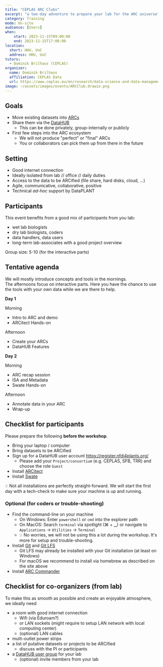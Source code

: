 ```yaml
---
title: "CEPLAS ARC Clubs"
excerpt: "a two-day adventure to prepare your lab for the ARC universe"
category: Training
mode: On-site
audience: [Users]
when:
    start: 2023-11-15T09:00:00
    end: 2023-11-15T17:00:00
location:
  short: HHU, UoC
  address: HHU, UoC
tutors:
  - Dominik Brilhaus (CEPLAS)
organizer:
  name: Dominik Brilhaus
  affiliation: CEPLAS Data
  url: https://www.ceplas.eu/en/research/data-science-and-data-management
image: ~/assets/images/events/ARCClub.drawio.png
---
```



## Goals

- Move existing datasets into [ARCs](https://nfdi4plants.org/nfdi4plants.knowledgebase/docs/implementation/AnnotatedResearchContext.html)
- Share them via the [DataHUB](https://nfdi4plants.org/nfdi4plants.knowledgebase/docs/implementation/DataHub.html)
  - This can be done privately, group-internally or publicly
- First few steps into the ARC ecosystem
  - We will not produce "perfect" or "final" ARCs
  - You or collaborators can pick them up from there in the future

## Setting

- Good internet connection
- Ideally isolated from lab // office // daily duties
- Access to the data to be ARCified (file share, hard disks, cloud, ...)
- Agile, communicative, collaborative, positive
- Technical *ad-hoc* support by DataPLANT

## Participants

This event benefits from a good mix of participants from you lab:

- wet lab biologists
- dry lab biologists, coders
- data handlers, data users
- long-term lab-associates with a good project overview

Group size: 5-10 (for the interactive parts)

## Tentative agenda

We will mostly introduce concepts and tools in the mornings.  
The afternoons focus on interactive parts. Here you have the chance to use the tools with your own data while we are there to help. 

**Day 1**

Morning
- Intro to ARC and demo
- ARCitect Hands-on

Afternoon
- Create your ARCs
- DataHUB Features

**Day 2**

Morning
- ARC recap session
- ISA and Metadata
- Swate Hands-on

Afternoon
- Annotate data in your ARC
- Wrap-up

## Checklist for participants

Please prepare the following **before the workshop**.

- Bring your laptop / computer
- Bring datasets to be ARCified
- Sign up for a DataHUB user account https://register.nfdi4plants.org/
  - Please add your `Project/consortium` (e.g. CEPLAS, SFB, TRR) and choose the role `Guest`
- Install <a href="https://nfdi4plants.org/nfdi4plants.knowledgebase/docs/ARCitect-Manual/index.html" target="_blank">ARCitect</a>
- Install <a href="https://nfdi4plants.org/nfdi4plants.knowledgebase/docs/SwateManual/Docs01-Installing-Swate.html" target="_blank">Swate</a>

:bulb: Not all installations are perfectly straight-forward. We will start the first day with a tech-check to make sure your machine is up and running.

### Optional (for coders or trouble-shooting)

- Find the command-line on your machine
  - On Windows: Enter `powershell` or `cmd` into the explorer path
  - On MacOS: Search `terminal` via spotlight (&#8984; + &#9251;) or navigate to `Applications` -> `Utilities` -> `Terminal`
  - :bulb: No worries, we will not be using this a lot during the workshop. It's more for setup and trouble-shooting.
- Install <a href="https://git-scm.com/downloads" target="_blank">Git</a> and <a href="https://git-lfs.github.com/" target="_blank">Git LFS</a>
  - Git LFS may already be installed with your Git installation (at least on Windows)
  - For macOS we recommend to install via homebrew as described on the site above
- Install <a href="https://nfdi4plants.org/nfdi4plants.knowledgebase/docs/ArcCommanderManual/index-setup.html" target="_blank">ARC Commander</a>

## Checklist for co-organizers (from lab)

To make this as smooth as possible and create an enjoyable atmosphere, we ideally need

- a room with good internet connection
  - Wifi (via Eduroam?)
  - or LAN sockets (might require to setup LAN  network with local computing center)
  - (optional) LAN cables
- multi-outlet power strips
- a list of putative datasets or projects to be ARCified
  - discuss with the PI or participants
- a <a href="https://nfdi4plants.org/nfdi4plants.knowledgebase/docs/DataHUB-Manual/datahub-CreateGroup.html" target="_blank">DataHUB user group</a> for your lab
  - (optional) invite members from your lab
